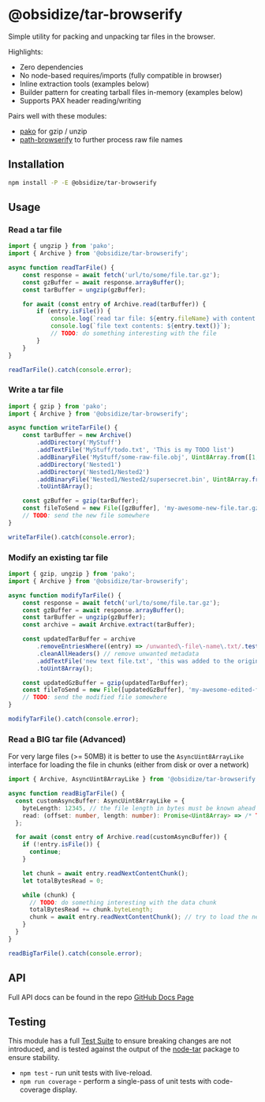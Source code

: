 # @obsidize/tar-browserify

Simple utility for packing and unpacking tar files in the browser.

Highlights:

- Zero dependencies
- No node-based requires/imports (fully compatible in browser)
- Inline extraction tools (examples below)
- Builder pattern for creating tarball files in-memory (examples below)
- Supports PAX header reading/writing

Pairs well with these modules:

- [pako](https://www.npmjs.com/package/pako) for gzip / unzip
- [path-browserify](https://www.npmjs.com/package/path-browserify) to further process raw file names

## Installation

```bash
npm install -P -E @obsidize/tar-browserify
```

## Usage

### Read a tar file

```typescript
import { ungzip } from 'pako';
import { Archive } from '@obsidize/tar-browserify';

async function readTarFile() {
	const response = await fetch('url/to/some/file.tar.gz');
	const gzBuffer = await response.arrayBuffer();
	const tarBuffer = ungzip(gzBuffer);

	for await (const entry of Archive.read(tarBuffer)) {
		if (entry.isFile()) {
			console.log(`read tar file: ${entry.fileName} with content length ${entry.content!.byteLength}`);
			console.log(`file text contents: ${entry.text()}`);
			// TODO: do something interesting with the file
		}
	}
}

readTarFile().catch(console.error);
```

### Write a tar file

```typescript
import { gzip } from 'pako';
import { Archive } from '@obsidize/tar-browserify';

async function writeTarFile() {
	const tarBuffer = new Archive()
		.addDirectory('MyStuff')
		.addTextFile('MyStuff/todo.txt', 'This is my TODO list')
		.addBinaryFile('MyStuff/some-raw-file.obj', Uint8Array.from([1, 2, 3, 4, 5]))
		.addDirectory('Nested1')
		.addDirectory('Nested1/Nested2')
		.addBinaryFile('Nested1/Nested2/supersecret.bin', Uint8Array.from([6, 7, 8, 9]))
		.toUint8Array();

	const gzBuffer = gzip(tarBuffer);
	const fileToSend = new File([gzBuffer], 'my-awesome-new-file.tar.gz');
	// TODO: send the new file somewhere
}

writeTarFile().catch(console.error);
```

### Modify an existing tar file

```typescript
import { gzip, ungzip } from 'pako';
import { Archive } from '@obsidize/tar-browserify';

async function modifyTarFile() {
	const response = await fetch('url/to/some/file.tar.gz');
	const gzBuffer = await response.arrayBuffer();
	const tarBuffer = ungzip(gzBuffer);
	const archive = await Archive.extract(tarBuffer);

	const updatedTarBuffer = archive
		.removeEntriesWhere((entry) => /unwanted\-file\-name\.txt/.test(entry.fileName))
		.cleanAllHeaders() // remove unwanted metadata
		.addTextFile('new text file.txt', 'this was added to the original tar file!')
		.toUint8Array();

	const updatedGzBuffer = gzip(updatedTarBuffer);
	const fileToSend = new File([updatedGzBuffer], 'my-awesome-edited-file.tar.gz');
	// TODO: send the modified file somewhere
}

modifyTarFile().catch(console.error);
```

### Read a BIG tar file (Advanced)

For very large files (>= 50MB) it is better to use the `AsyncUint8ArrayLike`
interface for loading the file in chunks (either from disk or over a network)

```typescript
import { Archive, AsyncUint8ArrayLike } from '@obsidize/tar-browserify';

async function readBigTarFile() {
  const customAsyncBuffer: AsyncUint8ArrayLike = {
    byteLength: 12345, // the file length in bytes must be known ahead of time
    read: (offset: number, length: number): Promise<Uint8Array> => /* TODO: return chunk from disk or network request */
  };

  for await (const entry of Archive.read(customAsyncBuffer)) {
    if (!entry.isFile()) {
      continue;
    }

    let chunk = await entry.readNextContentChunk();
	let totalBytesRead = 0;

    while (chunk) {
      // TODO: do something interesting with the data chunk
	  totalBytesRead += chunk.byteLength;
	  chunk = await entry.readNextContentChunk(); // try to load the next chunk
    }
  }
}

readBigTarFile().catch(console.error);
```

## API

Full API docs can be found in the repo [GitHub Docs Page](https://jospete.github.io/obsidize-tar-browserify/)

## Testing

This module has a full [Test Suite](https://github.com/jospete/obsidize-tar-browserify/tree/master/tests)
to ensure breaking changes are not introduced, and is tested against the output
of the [node-tar](https://www.npmjs.com/package/tar) package to ensure stability.

- `npm test` - run unit tests with live-reload.
- `npm run coverage` - perform a single-pass of unit tests with code-coverage display.
